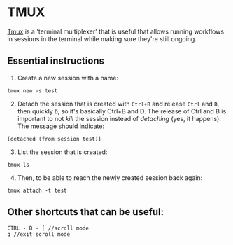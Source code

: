 # TMUX

[Tmux](https://github.com/tmux/tmux/wiki) is a 'terminal multiplexer' that is useful that allows running workflows in sessions in the terminal while making sure they're still ongoing.

## Essential instructions

1. Create a new session with a name:

```
tmux new -s test
```
2. Detach the session that is created with `Ctrl+B` and release `Ctrl` and `B`, then quickly `D`, so it's basically Ctrl+B and D. The release of Ctrl and B is important to not _kill_ the session instead of _detaching_ (yes, it happens). The message should indicate: 

```
[detached (from session test)]
```
3. List the session that is created:

```
tmux ls
```
4. Then, to be able to reach the newly created session back again:

```
tmux attach -t test
```
## Other shortcuts that can be useful:

```
CTRL - B - [ //scroll mode
q //exit scroll mode
```
